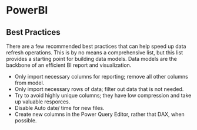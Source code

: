 # PowerBI

## Best Practices

There are a few recommended best practices that can help speed up data refresh operations. This is by no means a comprehensive list, but this list provides a starting point for building data models. Data models are the backbone of an efficient BI report and visualization.

- Only import necessary columns for reporting; remove all other columns from model.
- Only import necessary rows of data; filter out data that is not needed.
- Try to avoid highly unique columns; they have low compression and take up valuable resporces.
- Disable Auto date/ time for new files.
- Create new columns in the Power Query Editor, rather that DAX, when possible.
